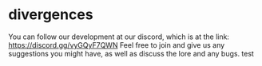 # divergences
You can follow our development at our discord, which is at the link: https://discord.gg/vyGQyF7QWN 
Feel free to join and give us any suggestions you might have, as well as discuss the lore and any bugs.
test
